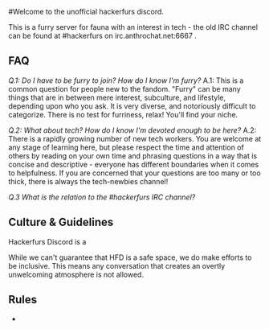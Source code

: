#Welcome to the unofficial hackerfurs discord.

This is a furry server for fauna with an interest in tech - the old IRC channel can be found at #hackerfurs on irc.anthrochat.net:6667 .

## FAQ
*Q.1: Do I have to be furry to join? How do I know I'm furry?*
A.1: This is a common question for people new to the fandom. "Furry" can be many things that are in between mere interest, subculture, and lifestyle, depending upon who you ask. It is very diverse, and notoriously difficult to categorize. There is no test for furriness, relax! You'll find your niche.

*Q.2: What about tech? How do I know I'm devoted enough to be here?*
A.2: There is a rapidly growing number of new tech workers. You are welcome at any stage of learning here, but please respect the time and attention of others by reading on your own time and phrasing questions in a way that is concise and descriptive - everyone has different boundaries when it comes to helpfulness. If you are concerned that your questions are too many or too thick, there is always the tech-newbies channel!

*Q.3 What is the relation to the #hackerfurs IRC channel?*

## Culture & Guidelines
Hackerfurs Discord is a 

While we can't guarantee that HFD is a safe space, we do make efforts to be inclusive. This means any conversation that creates an overtly unwelcoming atmosphere is not allowed.

## Rules
*
